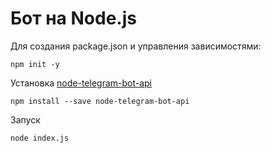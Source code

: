 # Бот на Node.js
Для создания package.json и управления зависимостями:

`npm init -y`

Установка [node-telegram-bot-api](https://github.com/angular/angular-cli) 

`npm install --save node-telegram-bot-api`

Запуск 


`node index.js`
